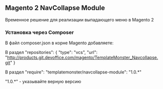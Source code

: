 ## Magento 2 NavCollapse Module

Временное решение для реализации выпадающего меню в Magento 2  

### Установка через Composer 

В файл composer.json в корне Magento добавляете: 

В раздел "repositories": 
{
    "type": "vcs",
    "url": "http://products.git.devoffice.com/magento/TemplateMonster_Navcollapse.git"
}

В раздел "require":
"templatemonster/navcollapse-module": "1.0.*"

"1.0.*" - указывайте верную версию 